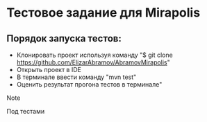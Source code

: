 # Тестовое задание для Mirapolis
## Порядок запуска тестов:
* Клонировать проект используя команду "$ git clone https://github.com/ElizarAbramov/AbramovMirapolis" 
* Открыть проект в IDE 
* В терминале ввести команду "mvn test"
* Оценить результат прогона тестов в терминале"

>[!NOTE]
Под тестами 
